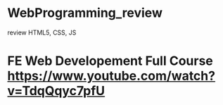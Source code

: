 # WebProgramming_review
review HTML5, CSS, JS

# FE Web Developement Full Course  https://www.youtube.com/watch?v=TdqQqyc7pfU
